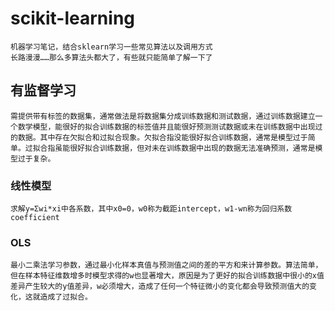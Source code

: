 # scikit-learning
    机器学习笔记，结合sklearn学习一些常见算法以及调用方式
    长路漫漫……那么多算法头都大了，有些就只能简单了解一下了

## 有监督学习
    需提供带有标签的数据集，通常做法是将数据集分成训练数据和测试数据，通过训练数据建立一个数学模型，能很好的拟合训练数据的标签值并且能很好预测测试数据或未在训练数据中出现过的数据。其中存在欠拟合和过拟合现象。欠拟合指没能很好拟合训练数据，通常是模型过于简单。过拟合指虽能很好拟合训练数据，但对未在训练数据中出现的数据无法准确预测，通常是模型过于复杂。
### 线性模型
    求解y=Σwi*xi中各系数，其中x0=0，w0称为截距intercept，w1-wn称为回归系数coefficient
### OLS
    最小二乘法学习参数，通过最小化样本真值与预测值之间的差的平方和来计算参数。算法简单，但在样本特征维数增多时模型求得的w也显著增大，原因是为了更好的拟合训练数据中很小的x值差异产生较大的y值差异，w必须增大，造成了任何一个特征微小的变化都会导致预测值大的变化，这就造成了过拟合。